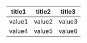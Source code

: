 | title1 | title2 | title3 |
|:------:|:------:|:------:|
| value1 | value2 | value3 |
| value4 | value5 | value6 |
